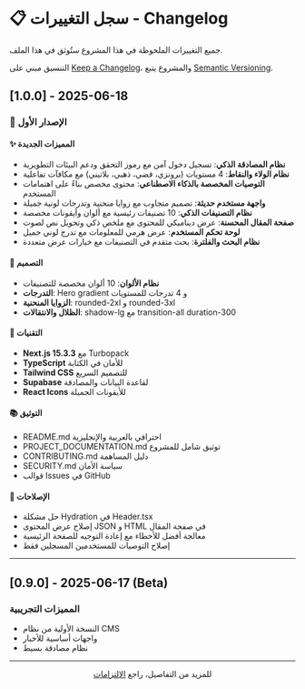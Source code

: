 # 📋 سجل التغييرات - Changelog

جميع التغييرات الملحوظة في هذا المشروع ستُوثق في هذا الملف.

التنسيق مبني على [Keep a Changelog](https://keepachangelog.com/ar/1.0.0/)،
والمشروع يتبع [Semantic Versioning](https://semver.org/lang/ar/).

## [1.0.0] - 2025-06-18

### 🎉 الإصدار الأول

#### ✨ المميزات الجديدة
- **نظام المصادقة الذكي**: تسجيل دخول آمن مع رموز التحقق ودعم البيئات التطويرية
- **نظام الولاء والنقاط**: 4 مستويات (برونزي، فضي، ذهبي، بلاتيني) مع مكافآت تفاعلية
- **التوصيات المخصصة بالذكاء الاصطناعي**: محتوى مخصص بناءً على اهتمامات المستخدم
- **واجهة مستخدم حديثة**: تصميم متجاوب مع زوايا منحنية وتدرجات لونية جميلة
- **نظام التصنيفات الذكي**: 10 تصنيفات رئيسية مع ألوان وأيقونات مخصصة
- **صفحة المقال المحسنة**: عرض ديناميكي للمحتوى مع ملخص ذكي وتحويل نص لصوت
- **لوحة تحكم المستخدم**: عرض هرمي للمعلومات مع تدرج لوني جميل
- **نظام البحث والفلترة**: بحث متقدم في التصنيفات مع خيارات عرض متعددة

#### 🎨 التصميم
- **نظام الألوان**: 10 ألوان مخصصة للتصنيفات
- **التدرجات**: Hero gradient و 4 تدرجات للمستويات
- **الزوايا المنحنية**: rounded-2xl و rounded-3xl
- **الظلال والانتقالات**: shadow-lg مع transition-all duration-300

#### 🔧 التقنيات
- **Next.js 15.3.3** مع Turbopack
- **TypeScript** للأمان في الكتابة
- **Tailwind CSS** للتصميم السريع
- **Supabase** لقاعدة البيانات والمصادقة
- **React Icons** للأيقونات الجميلة

#### 📚 التوثيق
- README.md احترافي بالعربية والإنجليزية
- PROJECT_DOCUMENTATION.md توثيق شامل للمشروع
- CONTRIBUTING.md دليل المساهمة
- SECURITY.md سياسة الأمان
- قوالب Issues في GitHub

#### 🐛 الإصلاحات
- حل مشكلة Hydration في Header.tsx
- إصلاح عرض المحتوى JSON و HTML في صفحة المقال
- معالجة أفضل للأخطاء مع إعادة التوجيه للصفحة الرئيسية
- إصلاح التوصيات للمستخدمين المسجلين فقط

---

## [0.9.0] - 2025-06-17 (Beta)

### المميزات التجريبية
- النسخة الأولية من نظام CMS
- واجهات أساسية للأخبار
- نظام مصادقة بسيط

---

<div align="center">

للمزيد من التفاصيل، راجع [الالتزامات](https://github.com/sabq4org/sabq-ai-cms/commits/main)

</div> 